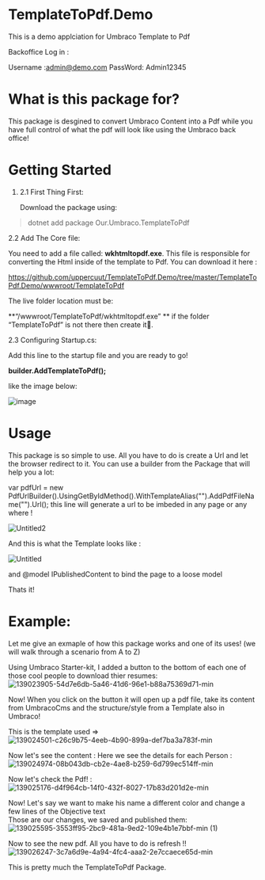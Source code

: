 # TemplateToPdf.Demo
This is a demo applciation for Umbraco Template to Pdf

Backoffice Log in :

Username :admin@demo.com
PassWord: Admin12345

# What is this package for? 
This package is desgined to convert Umbraco Content into a Pdf while you have full control of what the pdf will look like using the Umbraco back office! 

# Getting Started 

1.	2.1 First Thing First: 

      Download the package using: 
>dotnet add package Our.Umbraco.TemplateToPdf

2.2 Add The Core file:

You need to add a file called: **wkhtmltopdf.exe**. This file is 
responsible for converting the Html inside of the template to Pdf.
You can download it here : 

https://github.com/uppercuut/TemplateToPdf.Demo/tree/master/TemplateToPdf.Demo/wwwroot/TemplateToPdf

The live folder location must be:

**“<YourApplicationName>/wwwroot/TemplateToPdf/wkhtmltopdf.exe” **
if the folder “TemplateToPdf” is not there then create it.

2.3 Configuring Startup.cs:

Add this line to the startup file and you are ready to go!
 
**builder.AddTemplateToPdf();**
 
like the image below:
      
![image](https://github.com/user-attachments/assets/a4297a59-53a7-45bf-8a03-e0d0b71c57b3)


      
# Usage 

This package is so simple to use. All you have to do is create a Url and let the browser redirect to it. 
You can use a builder from the Package that will help you a lot: 

   var pdfUrl = new PdfUrlBuilder().UsingGetByIdMethod(<yourNodeId>).WithTemplateAlias("<yourTemplateAlias>").AddPdfFileName("<pdf file name>").Url();
                  this line will generate a url to be imbeded in any page or any where ! 
      
![Untitled2](https://user-images.githubusercontent.com/28313687/139031016-9f48550f-ed5c-43b4-999f-0a80c312cbb4.png)

And this is what the Template looks like : 

![Untitled](https://user-images.githubusercontent.com/28313687/139030544-ae4e468a-791e-4321-b6cb-29ece553e0c4.png)

and @model IPublishedContent to bind the page to a loose model 

Thats it!


# Example:

Let me give an exmaple of how this package works and one of its uses! (we will walk through a scenario from A to Z)
      
Using Umbraco Starter-kit, I added a button to the bottom of each one of those cool people to download thier resumes: 
![139023905-54d7e6db-5a46-41d6-96e1-b88a75369d71-min](https://user-images.githubusercontent.com/28313687/139027898-38f9929b-8aa7-4944-85ef-b0c5bc790bcd.png)

Now! When you click on the button it will open up a pdf file, take its content from UmbracoCms and the structure/style from a Template also in Umbraco!

This is the template used => 
![139024501-c26c9b75-4eeb-4b90-899a-def7ba3a783f-min](https://user-images.githubusercontent.com/28313687/139027997-260b0238-aab1-4f03-bf71-f0841e3fc873.png)
 
Now let's see the content : 
Here we see the details for each Person :
![139024974-08b043db-cb2e-4ae8-b259-6d799ec514ff-min](https://user-images.githubusercontent.com/28313687/139028284-f29b7186-c900-4fec-8536-79356a4dc04c.png)

Now let's check the Pdf! : 
![139025176-d4f964cb-14f0-432f-8027-17b83d201d2e-min](https://user-images.githubusercontent.com/28313687/139028356-8ea2731f-671a-41d7-9d0d-e49ee0d24c3d.png)


Now! Let's say we want to make his name a different color and change a few lines of the Objective text  
Those are our changes, we saved and published them:
![139025595-3553ff95-2bc9-481a-9ed2-109e4b1e7bbf-min (1)](https://user-images.githubusercontent.com/28313687/139028413-bafbdf45-5f2c-4fe1-b997-2f5ab22e361e.png)

Now to see the new pdf. All you have to do is refresh !! 
![139026247-3c7a6d9e-4a94-4fc4-aaa2-2e7ccaece65d-min](https://user-images.githubusercontent.com/28313687/139028461-97f69a0f-88f2-4593-89e7-67d13462829f.png)

This is pretty much the TemplateToPdf Package.




